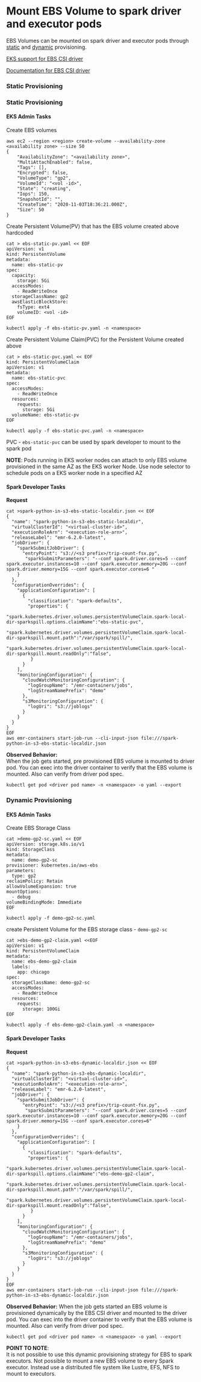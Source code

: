 # **Mount EBS Volume to spark driver and executor pods**

EBS Volumes can be mounted on spark driver and executor pods through [static](https://kubernetes.io/docs/concepts/storage/persistent-volumes/#static) and [dynamic](https://kubernetes.io/docs/concepts/storage/persistent-volumes/#dynamic) provisioning.

[EKS support for EBS CSI driver](https://docs.aws.amazon.com/eks/latest/userguide/ebs-csi.html)  

[Documentation for EBS CSI driver](https://github.com/kubernetes-sigs/aws-ebs-csi-driver)


### **Static Provisioning**
### **Static Provisioning**

#### EKS Admin Tasks

Create EBS volumes

```
aws ec2 --region <region> create-volume --availability-zone <availability zone> --size 50
{
    "AvailabilityZone": "<availability zone>", 
    "MultiAttachEnabled": false, 
    "Tags": [], 
    "Encrypted": false, 
    "VolumeType": "gp2", 
    "VolumeId": "<vol -id>", 
    "State": "creating", 
    "Iops": 150, 
    "SnapshotId": "", 
    "CreateTime": "2020-11-03T18:36:21.000Z", 
    "Size": 50
}
```

Create Persistent Volume(PV) that has the EBS volume created above hardcoded

```
cat > ebs-static-pv.yaml << EOF
apiVersion: v1
kind: PersistentVolume
metadata:
  name: ebs-static-pv
spec:
  capacity:
    storage: 5Gi
  accessModes:
    - ReadWriteOnce
  storageClassName: gp2
  awsElasticBlockStore:
    fsType: ext4
    volumeID: <vol -id>
EOF

kubectl apply -f ebs-static-pv.yaml -n <namespace>
```

Create Persistent Volume Claim(PVC) for the Persistent Volume created above

```
cat > ebs-static-pvc.yaml << EOF
kind: PersistentVolumeClaim
apiVersion: v1
metadata:
  name: ebs-static-pvc
spec:
  accessModes:
    - ReadWriteOnce
  resources:
    requests:
      storage: 5Gi
  volumeName: ebs-static-pv
EOF

kubectl apply -f ebs-static-pvc.yaml -n <namespace>
```

PVC - `ebs-static-pvc` can be used by spark developer to mount to the spark pod  

**NOTE**: Pods running in EKS worker nodes can attach to only EBS volume provisioned in the same AZ as the EKS worker Node. Use node selector to schedule pods on a EKS worker node in a specified AZ

#### Spark Developer Tasks

**Request**

```
cat >spark-python-in-s3-ebs-static-localdir.json << EOF
{
  "name": "spark-python-in-s3-ebs-static-localdir", 
  "virtualClusterId": "<virtual-cluster-id>", 
  "executionRoleArn": "<execution-role-arn>", 
  "releaseLabel": "emr-6.2.0-latest", 
  "jobDriver": {
    "sparkSubmitJobDriver": {
      "entryPoint": "s3://<s3 prefix>/trip-count-fsx.py", 
       "sparkSubmitParameters": "--conf spark.driver.cores=5 --conf spark.executor.instances=10 --conf spark.executor.memory=20G --conf spark.driver.memory=15G --conf spark.executor.cores=6 "
    }
  }, 
  "configurationOverrides": {
    "applicationConfiguration": [
      {
        "classification": "spark-defaults", 
        "properties": {
          "spark.kubernetes.driver.volumes.persistentVolumeClaim.spark-local-dir-sparkspill.options.claimName":"ebs-static-pvc",
          "spark.kubernetes.driver.volumes.persistentVolumeClaim.spark-local-dir-sparkspill.mount.path":"/var/spark/spill/",
          "spark.kubernetes.driver.volumes.persistentVolumeClaim.spark-local-dir-sparkspill.mount.readOnly":"false",
         }
      }
    ], 
    "monitoringConfiguration": {
      "cloudWatchMonitoringConfiguration": {
        "logGroupName": "/emr-containers/jobs", 
        "logStreamNamePrefix": "demo"
      }, 
      "s3MonitoringConfiguration": {
        "logUri": "s3://joblogs"
      }
    }
  }
}
EOF
aws emr-containers start-job-run --cli-input-json file:///spark-python-in-s3-ebs-static-localdir.json
```

**Observed Behavior:**  
When the job gets started, pre provisioned EBS volume is mounted to driver pod. You can exec into the driver container to verify that the EBS volume is mounted. Also can verify from driver pod spec.

```
kubectl get pod <driver pod name> -n <namespace> -o yaml --export
```

### Dynamic Provisioning

#### EKS Admin Tasks

Create EBS Storage Class

```
cat >demo-gp2-sc.yaml << EOF
apiVersion: storage.k8s.io/v1
kind: StorageClass
metadata:
  name: demo-gp2-sc
provisioner: kubernetes.io/aws-ebs
parameters:
  type: gp2
reclaimPolicy: Retain
allowVolumeExpansion: true
mountOptions:
  - debug
volumeBindingMode: Immediate
EOF

kubectl apply -f demo-gp2-sc.yaml
```

create Persistent Volume for the EBS storage class - `demo-gp2-sc`

```
cat >ebs-demo-gp2-claim.yaml <<EOF
apiVersion: v1
kind: PersistentVolumeClaim
metadata:
  name: ebs-demo-gp2-claim
  labels:
    app: chicago
spec:
  storageClassName: demo-gp2-sc
  accessModes:
    - ReadWriteOnce
  resources:
    requests:
      storage: 100Gi
EOF

kubectl apply -f ebs-demo-gp2-claim.yaml -n <namespace>
```

#### Spark Developer Tasks

**Request**

```
cat >spark-python-in-s3-ebs-dynamic-localdir.json << EOF
{
  "name": "spark-python-in-s3-ebs-dynamic-localdir", 
  "virtualClusterId": "<virtual-cluster-id>", 
  "executionRoleArn": "<execution-role-arn>", 
  "releaseLabel": "emr-6.2.0-latest", 
  "jobDriver": {
    "sparkSubmitJobDriver": {
      "entryPoint": "s3://<s3 prefix>/trip-count-fsx.py", 
       "sparkSubmitParameters": "--conf spark.driver.cores=5 --conf spark.executor.instances=10 --conf spark.executor.memory=20G --conf spark.driver.memory=15G --conf spark.executor.cores=6"
    }
  }, 
  "configurationOverrides": {
    "applicationConfiguration": [
      {
        "classification": "spark-defaults", 
        "properties": {
          "spark.kubernetes.driver.volumes.persistentVolumeClaim.spark-local-dir-sparkspill.options.claimName":"ebs-demo-gp2-claim",
          "spark.kubernetes.driver.volumes.persistentVolumeClaim.spark-local-dir-sparkspill.mount.path":"/var/spark/spill/",
          "spark.kubernetes.driver.volumes.persistentVolumeClaim.spark-local-dir-sparkspill.mount.readOnly":"false",
         }
      }
    ], 
    "monitoringConfiguration": {
      "cloudWatchMonitoringConfiguration": {
        "logGroupName": "/emr-containers/jobs", 
        "logStreamNamePrefix": "demo"
      }, 
      "s3MonitoringConfiguration": {
        "logUri": "s3://joblogs"
      }
    }
  }
}
EOF
aws emr-containers start-job-run --cli-input-json file:///spark-python-in-s3-ebs-dynamic-localdir.json
```

**Observed Behavior:**
When the job gets started an EBS volume is provisioned dynamically by the EBS CSI driver and mounted to the driver pod. You can exec into the driver container to verify that the EBS volume is mounted. Also can verify from driver pod spec.  


```
kubectl get pod <driver pod name> -n <namespace> -o yaml --export
```

**POINT TO NOTE**:   
It is not possible to use this dynamic provisioning strategy for EBS to spark executors. Not possible to mount a new EBS volume to every Spark executor. Instead use a distributed file system like Lustre, EFS, NFS to mount to executors. 
